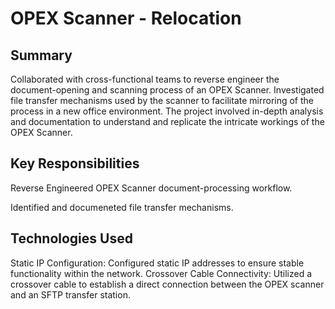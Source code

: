 # OPEX Scanner - Relocation

## Summary

Collaborated with cross-functional teams to reverse engineer the document-opening and scanning process of an OPEX Scanner. Investigated file transfer mechanisms used by the scanner to facilitate mirroring of the process in a new office environment. The project involved in-depth analysis and documentation to understand and replicate the intricate workings of the OPEX Scanner.

## Key Responsibilities
Reverse Engineered OPEX Scanner document-processing workflow.

Identified and documeneted file transfer mechanisms.

## Technologies Used
Static IP Configuration: Configured static IP addresses to ensure stable functionality within the network.
Crossover Cable Connectivity: Utilized a crossover cable to establish a direct connection between the OPEX scanner and an SFTP transfer station.
